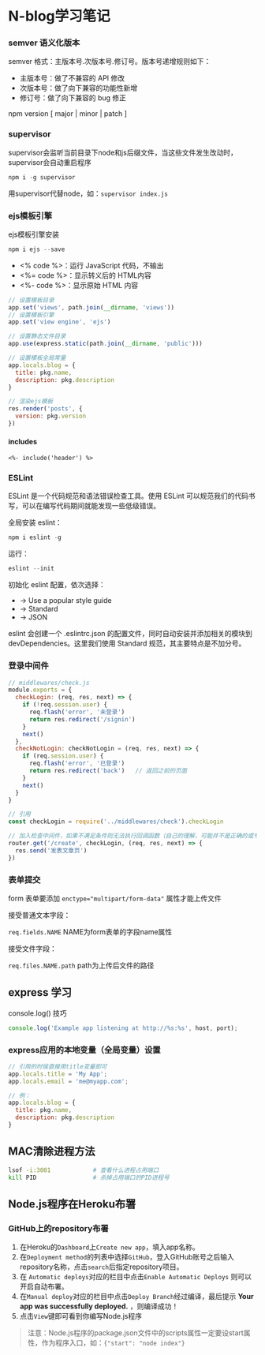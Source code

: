 # N-blog学习笔记

### semver 语义化版本
semver 格式：主版本号.次版本号.修订号。版本号递增规则如下：

- 主版本号：做了不兼容的 API 修改
- 次版本号：做了向下兼容的功能性新增
- 修订号：做了向下兼容的 bug 修正

npm version [ major | minor | patch ]

### supervisor
supervisor会监听当前目录下node和js后缀文件，当这些文件发生改动时，supervisor会自动重启程序

```powershell
npm i -g supervisor
```
用supervisor代替node，如：`supervisor index.js`


### ejs模板引擎
ejs模板引擎安装
```powershell
npm i ejs --save
```

- <% code %>：运行 JavaScript 代码，不输出
- <%= code %>：显示转义后的 HTML内容
- <%- code %>：显示原始 HTML 内容

```javascript
// 设置模板目录
app.set('views', path.join(__dirname, 'views'))
// 设置模板引擎
app.set('view engine', 'ejs')

// 设置静态文件目录
app.use(express.static(path.join(__dirname, 'public')))

// 设置模板全局常量
app.locals.blog = {
  title: pkg.name,
  description: pkg.description
}
```

```javascript
// 渲染ejs模板
res.render('posts', {
  version: pkg.version
})
```

#### includes

```ejs
<%- include('header') %>
```

### ESLint
ESLint 是一个代码规范和语法错误检查工具。使用 ESLint 可以规范我们的代码书写，可以在编写代码期间就能发现一些低级错误。

全局安装 eslint：

```powershell
npm i eslint -g
```

运行：

```powershell
eslint --init
```

初始化 eslint 配置，依次选择：

- -> Use a popular style guide
- -> Standard
- -> JSON

eslint 会创建一个 .eslintrc.json 的配置文件，同时自动安装并添加相关的模块到 devDependencies。这里我们使用 Standard 规范，其主要特点是不加分号。

### 登录中间件
```javascript
// middlewares/check.js
module.exports = {
  checkLogin: (req, res, next) => {
    if (!req.session.user) {
      req.flash('error', '未登录')
      return res.redirect('/signin')
    }
    next()
  },
  checkNotLogin: checkNotLogin = (req, res, next) => {
    if (req.session.user) {
      req.flash('error', '已登录')
      return res.redirect('back')   // 返回之前的页面
    }
    next()
  }
}

// 引用
const checkLogin = require('../middlewares/check').checkLogin

// 加入检查中间件，如果不满足条件则无法执行回调函数（自己的理解，可能并不是正确的或专业的说法）
router.get('/create', checkLogin, (req, res, next) => {
  res.send('发表文章页')
})
```

### 表单提交
form 表单要添加 `enctype="multipart/form-data"` 属性才能上传文件

接受普通文本字段：

`req.fields.NAME`     NAME为form表单的字段name属性

接受文件字段：

`req.files.NAME.path`       path为上传后文件的路径


## express 学习
console.log() 技巧

```javascript
console.log('Example app listening at http://%s:%s', host, port);
```
### express应用的本地变量（全局变量）设置
```javascript
// 引用的时侯直接用title变量即可
app.locals.title = 'My App';
app.locals.email = 'me@myapp.com';

// 例：
app.locals.blog = {
  title: pkg.name,
  description: pkg.description
}
```

## MAC清除进程方法
```bash
lsof -i:3001            # 查看什么进程占用端口
kill PID                # 杀掉占用端口的PID进程号
```



## Node.js程序在Heroku布署
### GitHub上的repository布署
1. 在Heroku的`Dashboard`上`Create new app`，填入app名称。
2. 在`Deployment method`的列表中选择`GitHub`，登入GitHub账号之后输入repository名称，点击`search`后指定repository项目。
3. 在 `Automatic deploys`对应的栏目中点击`Enable Automatic Deploys` 则可以开启自动布署。
4. 在`Manual deploy`对应的栏目中点击`Deploy Branch`经过编译，最后提示 **Your app was successfully deployed.** ，则编译成功！
5. 点击`View`键即可看到你编写Node.js程序

>  注意：Node.js程序的package.json文件中的scripts属性一定要设start属性，作为程序入口，如：`{"start": "node index"}`
